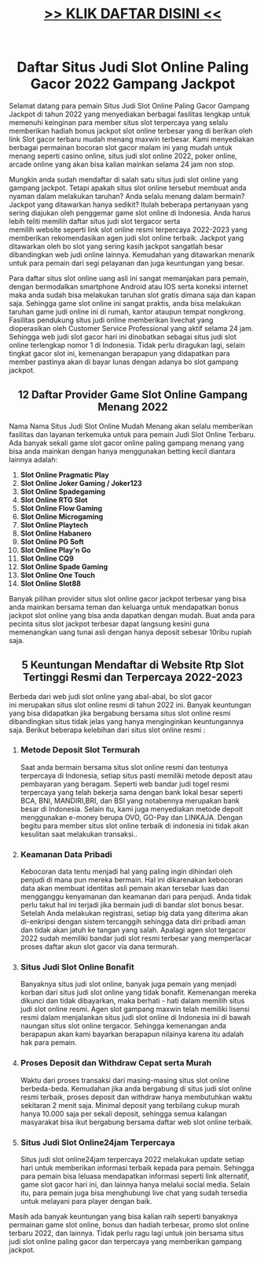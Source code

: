 <h1 style="text-align: center;"><a href="https://rebrand.ly/ucdavisss">&gt;&gt; KLIK DAFTAR DISINI &lt;&lt;</a></h1>
<p>&nbsp;</p>
<h1 style="text-align: center;"><strong>Daftar Situs Judi Slot Online Paling Gacor 2022 Gampang Jackpot</strong></h1>
<p>Selamat datang para pemain&nbsp;Situs Judi Slot Online Paling Gacor Gampang Jackpot di tahun 2022 yang menyediakan berbagai fasilitas lengkap untuk memenuhi keinginan para member situs slot&nbsp;terpercaya&nbsp;yang selalu memberikan hadiah bonus jackpot slot online terbesar yang di berikan oleh link Slot gacor terbaru mudah menang maxwin terbesar. Kami menyediakan berbagai permainan bocoran slot gacor malam ini yang mudah untuk menang seperti casino online, situs judi slot online 2022, poker online, arcade online yang akan bisa kalian mainkan selama 24 jam non stop.</p>
<p>Mungkin anda sudah mendaftar di salah satu situs judi slot online yang gampang jackpot. Tetapi apakah situs slot online tersebut membuat anda nyaman dalam melakukan taruhan? Anda selalu menang dalam bermain? Jackpot yang ditawarkan hanya sedikit? Itulah beberapa pertanyaan yang sering diajukan oleh penggemar game slot online di Indonesia. Anda harus lebih teliti memilih daftar situs judi slot&nbsp;tergacor&nbsp;serta memilih&nbsp;website&nbsp;seperti&nbsp;link slot online resmi terpercaya 2022-2023&nbsp;yang memberikan rekomendasikan&nbsp;agen&nbsp;judi slot online&nbsp;terbaik. Jackpot yang ditawarkan oleh&nbsp;bo slot yang sering kasih jackpot&nbsp;sangatlah besar dibandingkan&nbsp;web&nbsp;judi&nbsp;online lainnya. Kemudahan yang ditawarkan menarik untuk para pemain dari segi pelayanan dan juga keuntungan yang besar.</p>
<p>Para daftar situs slot online uang asli ini sangat memanjakan para pemain, dengan bermodalkan smartphone Android atau IOS serta koneksi internet maka anda sudah bisa melakukan taruhan slot gratis dimana saja dan kapan saja. Sehingga game slot online ini sangat praktis, anda bisa melakukan taruhan game judi online ini di rumah, kantor ataupun tempat nongkrong. Fasilitas pendukung situs judi online memberikan livechat yang dioperasikan oleh Customer Service Professional yang&nbsp;aktif&nbsp;selama 24 jam. Sehingga&nbsp;web judi slot gacor hari ini dinobatkan sebagai situs judi slot online terlengkap nomor 1 di Indonesia.&nbsp;Tidak perlu diragukan lagi, selain tingkat gacor slot ini, kemenangan berapapun yang didapatkan para member pastinya akan di bayar lunas dengan adanya&nbsp;bo slot gampang jackpot.</p>
<h2 style="text-align: center;"><strong>12 Daftar Provider Game Slot Online Gampang Menang 2022</strong></h2>
<p>Nama Nama Situs Judi Slot Online Mudah Menang akan selalu memberikan fasilitas dan layanan terkemuka untuk para pemain Judi Slot Online Terbaru. Ada banyak sekali game slot gacor online paling gampang menang yang bisa anda mainkan dengan hanya menggunakan betting kecil diantara lainnya adalah:</p>
<ol>
<li><strong>Slot Online Pragmatic Play</strong></li>
<li><strong>Slot Online Joker Gaming / Joker123</strong></li>
<li><strong>Slot Online Spadegaming</strong></li>
<li><strong>Slot Online RTG Slot</strong></li>
<li><strong>Slot Online Flow Gaming</strong></li>
<li><strong>Slot Online Microgaming</strong></li>
<li><strong>Slot Online Playtech</strong></li>
<li><strong>Slot Online Habanero</strong></li>
<li><strong>Slot Online PG Soft</strong></li>
<li><strong>Slot Online Play'n Go</strong></li>
<li><strong>Slot Online CQ9</strong></li>
<li><strong>Slot Online Spade Gaming</strong></li>
<li><strong>Slot Online One Touch</strong></li>
<li><strong>Slot Online&nbsp;Slot88</strong></li>
</ol>
<p>Banyak pilihan provider situs slot online gacor jackpot terbesar yang bisa anda mainkan bersama teman dan keluarga untuk mendapatkan bonus jackpot slot online yang bisa anda dapatkan dengan mudah. Buat anda para pecinta situs slot jackpot terbesar dapat langsung kesini guna memenangkan uang tunai asli dengan hanya deposit sebesar 10ribu rupiah saja.</p>
<h2 style="text-align: center;"><strong>5 Keuntungan Mendaftar di&nbsp;Website Rtp Slot Tertinggi Resmi dan Terpercaya 2022-2023</strong></h2>
<p>Berbeda dari&nbsp;web&nbsp;judi slot&nbsp;online yang abal-abal,&nbsp;bo slot gacor ini&nbsp;merupakan situs slot online resmi di tahun 2022 ini. Banyak keuntungan yang bisa didapatkan jika bergabung bersama situs slot online resmi dibandingkan situs tidak jelas yang hanya menginginkan keuntungannya saja. Berikut beberapa kelebihan dari situs slot online resmi :</p>
<ol>
<li>
<h3><strong>Metode Deposit&nbsp;Slot Termurah</strong></h3>
Saat anda bermain bersama situs slot online resmi dan tentunya terpercaya di Indonesia, setiap situs pasti memiliki metode deposit atau pembayaran yang beragam.&nbsp;Seperti&nbsp;web bandar judi togel resmi terpercaya&nbsp;yang telah bekerja sama dengan bank lokal besar seperti BCA, BNI, MANDIRI,BRI, dan BSI yang notabennya merupakan bank besar di Indonesia. Selain itu, kami juga menyediakan metode depoit menggunakan e-money berupa OVO, GO-Pay dan LINKAJA. Dengan begitu para member situs slot online terbaik di indonesia ini tidak akan kesulitan saat melakukan transaksi..</li>
<li>
<h3><strong>Keamanan Data Pribadi</strong></h3>
Kebocoran data tentu menjadi hal yang paling ingin dihindari oleh penjudi di mana pun mereka bermain. Hal ini dikarenakan kebocoran data akan membuat identitas asli pemain akan tersebar luas dan mengganggu kenyamanan dan keamanan dari para penjudi. Anda tidak perlu takut hal ini terjadi jika bermain judi di&nbsp;bandar slot bonus besar. Setelah Anda melakukan registrasi, setiap big data yang diterima akan di-enkripsi dengan sistem tercanggih sehingga data diri pribadi aman dan tidak akan jatuh ke tangan yang salah. Apalagi&nbsp;agen slot tergacor 2022&nbsp;sudah memiliki&nbsp;bandar judi&nbsp;slot resmi terbesar yang memperlacar proses daftar akun slot gacor via dana termurah.</li>
<li>
    <h3><strong>Situs Judi Slot Online Bonafit</strong></h3>
Banyaknya situs judi slot online, banyak juga pemain yang menjadi korban dari situs judi slot online yang tidak bonafit. Kemenangan mereka dikunci dan tidak dibayarkan, maka berhati - hati dalam memilih situs judi slot online resmi. Agen slot gampang maxwin telah memiliki lisensi resmi dalam menjalankan situs judi slot online di Indonesia ini di bawah naungan&nbsp;situs slot online tergacor. Sehingga kemenangan anda berapapun akan kami bayarkan berapapun nilainya karena itu adalah hak para pemain.</li>
<li>
<h3><strong>Proses Deposit dan Withdraw Cepat serta Murah</strong></h3>
Waktu dari proses transaksi dari masing-masing situs slot online berbeda-beda. Kemudahan jika anda bergabung di situs judi slot online resmi terbaik, proses deposit dan withdraw hanya membutuhkan waktu sekitaran 2 menit saja. Minimal deposit yang terbilang cukup murah hanya 10.000 saja per sekali deposit, sehingga semua kalangan masyarakat bisa ikut bergabung bersama&nbsp;daftar web slot online terbaik.</li>
<li>
<h3><strong>Situs Judi Slot Online24jam Terpercaya</strong></h3>
Situs judi slot online24jam terpercaya 2022&nbsp;melakukan update setiap hari untuk memberikan informasi terbaik kepada para pemain. Sehingga para pemain bisa leluasa mendapatkan informasi seperti link alternatif, game slot gacor hari ini, dan lainnya hanya melalui social media. Selain itu, para pemain juga bisa menghubungi live chat yang sudah tersedia untuk melayani para player dengan baik.</li>
</ol>
<p>Masih ada banyak keuntungan yang bisa kalian raih seperti banyaknya permainan game slot online, bonus dan hadiah terbesar, promo slot online terbaru 2022, dan lainnya. Tidak perlu ragu lagi untuk join bersama situs judi slot online paling gacor dan terpercaya yang memberikan gampang jackpot.</p>
<h2 style="text-align: center;">&nbsp;</h2>
